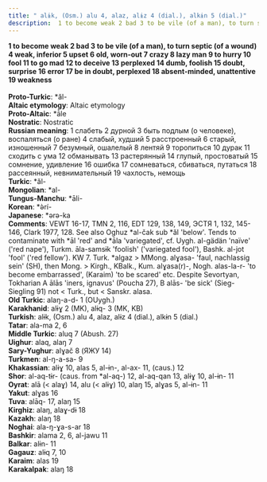 ```yaml
---
title: " alɨk, (Osm.) alu 4, alaz, alɨz 4 (dial.), alkɨn 5 (dial.)"
description:  1 to become weak 2 bad 3 to be vile (of a man), to turn septic (of a wound) 4 weak, inferior 5 upset 6 old, worn-out 7 crazy 8 lazy man 9 to hurry 10 fool 11 to go mad 12 to deceive 13 perplexed 14 dumb, foolish 15 doubt, surprise 16 error 17 be in doubt, perplexed 18 absent-minded, unattentive 19 weakness
---
```

<p data-pagefind-weight="0.5">
<strong> 1 to become weak 2 bad 3 to be vile (of a man), to turn septic (of a wound) 4 weak, inferior 5 upset 6 old, worn-out 7 crazy 8 lazy man 9 to hurry 10 fool 11 to go mad 12 to deceive 13 perplexed 14 dumb, foolish 15 doubt, surprise 16 error 17 be in doubt, perplexed 18 absent-minded, unattentive 19 weakness</strong><br><br>
<strong>Proto-Turkic</strong>:  *ăl-<br>
<strong>Altaic etymology</strong>:  Altaic etymology<br>
<strong> Proto-Altaic</strong>:  *ā̀le<br>
<strong>Nostratic</strong>:  Nostratic<br>
<strong>Russian meaning</strong>:  1 слабеть 2 дурной 3 быть подлым (о человеке), воспаляться (о ране) 4 слабый, худший 5 расстроенный 6 старый, изношенный 7 безумный, ошалелый 8 лентяй 9 торопиться 10 дурак 11 сходить с ума 12 обманывать 13 растерянный 14 глупый, простоватый 15 сомнение, удивление 16 ошибка 17 сомневаться, сбиваться, путаться 18 рассеянный, невнимательный 19 чахлость, немощь<br>
<strong>Turkic</strong>:  *ăl-<br>
<strong>Mongolian</strong>:  *al-<br>
<strong>Tungus-Manchu</strong>:  *āli-<br>
<strong>Korean</strong>:  *ǝ̀rí-<br>
<strong>Japanese</strong>:  *ǝrǝ-ka<br>
<strong>Comments</strong>:  VEWT 16-17, TMN 2, 116, EDT 129, 138, 149, ЭСТЯ 1, 132, 145-146, Clark 1977, 128. See also Oghuz *al-čak sub *ăl 'below'. Tends to contaminate with *āl 'red' and *āla 'variegated', cf. Uygh. al-gädän 'naïve' ('red nape'), Turkm. āla-samsɨk 'foolish' ('variegated fool'), Bashk. al-jot 'fool' ('red fellow'). KW 7. Turk. *algaz > MMong. alɣasa- 'faul, nachlassig sein' (SH), then Mong. > Kirgh., KBalk., Kum. alɣasa(r)-, Nogh. alas-la-r- 'to become embarrassed', (Karaim) 'to be scared' etc. Despite Sevortyan, Tokharian A ālās 'iners, ignavus' (Poucha 27), B alās- 'be sick' (Sieg-Siegling 91) not < Turk., but < Sanskr. alasa.<br>
<strong>Old Turkic</strong>:  alaŋ-a-d- 1 (OUygh.)<br>
<strong>Karakhanid</strong>:  alɨɣ 2 (MK), alɨq- 3 (MK, KB)<br>
<strong>Turkish</strong>:  alɨk, (Osm.) alu 4, alaz, alɨz 4 (dial.), alkɨn 5 (dial.)<br>
<strong>Tatar</strong>:  ala-ma 2, 6<br>
<strong>Middle Turkic</strong>:  aluq 7 (Abush. 27)<br>
<strong>Uighur</strong>:  alaq, alaŋ 7<br>
<strong>Sary-Yughur</strong>:  alɣač 8 (ЯЖУ 14)<br>
<strong>Turkmen</strong>:  al-ŋ-a-sa- 9<br>
<strong>Khakassian</strong>:  alɨɣ 10, alas 5, al-ɨn-, al-ax- 11, (caus.) 12<br>
<strong>Shor</strong>:  al-aq-tɨr- (caus. from *al-aq-) 12, al-aq-qan 13, alɨɣ 10, al-ɨn- 11<br>
<strong>Oyrat</strong>:  alā (< alaɣ) 14, alu (< alɨɣ) 10, alaŋ 15, alɣas 5, al-ɨn- 11<br>
<strong>Yakut</strong>:  alɣas 16<br>
<strong>Tuva</strong>:  alāq- 17, alaŋ 15<br>
<strong>Kirghiz</strong>:  alaŋ, alaɣ-dɨ 18<br>
<strong>Kazakh</strong>:  alaŋ 18<br>
<strong>Noghai</strong>:  ala-ŋ-ɣa-s-ar 18<br>
<strong>Bashkir</strong>:  alama 2, 6, al-jawu 11<br>
<strong>Balkar</strong>:  alɨn- 11<br>
<strong>Gagauz</strong>:  alɨq 7, 10<br>
<strong>Karaim</strong>:  alas 19<br>
<strong>Karakalpak</strong>:  alaŋ 18<br>

</p>
